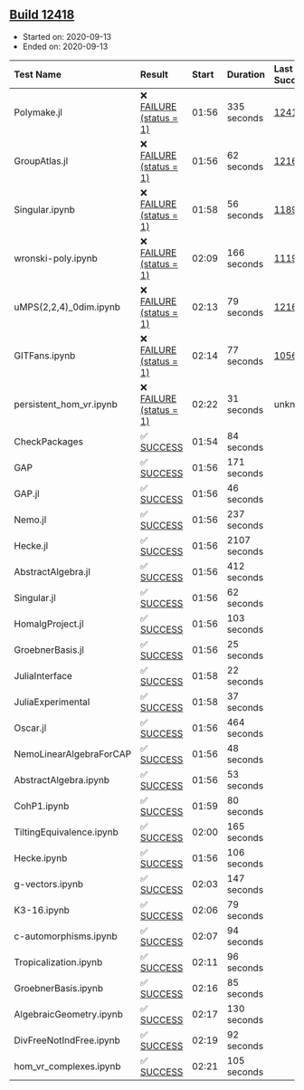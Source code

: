 ## [Build 12418](https://oscarci.mathematik.uni-kl.de/job/oscar/12418/)

* Started on: 2020-09-13
* Ended on: 2020-09-13

| Test Name    | Result | Start | Duration | Last Success | First Failure |
|:-------------|:-------|:------|:---------|:-------------|:--------------|
| Polymake.jl | ❌ [FAILURE (status = 1)](https://oscarci.mathematik.uni-kl.de/job/oscar/12418/artifact/logs/build-12418/Polymake.jl.log) | 01:56 | 335 seconds | [12417](https://oscarci.mathematik.uni-kl.de/job/oscar/12417/) | [12418](https://oscarci.mathematik.uni-kl.de/job/oscar/12418/) |
| GroupAtlas.jl | ❌ [FAILURE (status = 1)](https://oscarci.mathematik.uni-kl.de/job/oscar/12418/artifact/logs/build-12418/GroupAtlas.jl.log) | 01:56 | 62 seconds | [12167](https://oscarci.mathematik.uni-kl.de/job/oscar/12167/) | [12168](https://oscarci.mathematik.uni-kl.de/job/oscar/12168/) |
| Singular.ipynb | ❌ [FAILURE (status = 1)](https://oscarci.mathematik.uni-kl.de/job/oscar/12418/artifact/logs/build-12418/Singular.ipynb.log) | 01:58 | 56 seconds | [11893](https://oscarci.mathematik.uni-kl.de/job/oscar/11893/) | [11894](https://oscarci.mathematik.uni-kl.de/job/oscar/11894/) |
| wronski-poly.ipynb | ❌ [FAILURE (status = 1)](https://oscarci.mathematik.uni-kl.de/job/oscar/12418/artifact/logs/build-12418/wronski-poly.ipynb.log) | 02:09 | 166 seconds | [11192](https://oscarci.mathematik.uni-kl.de/job/oscar/11192/) | [11193](https://oscarci.mathematik.uni-kl.de/job/oscar/11193/) |
| uMPS(2,2,4)_0dim.ipynb | ❌ [FAILURE (status = 1)](https://oscarci.mathematik.uni-kl.de/job/oscar/12418/artifact/logs/build-12418/uMPS-2-2-4-_0dim.ipynb.log) | 02:13 | 79 seconds | [12167](https://oscarci.mathematik.uni-kl.de/job/oscar/12167/) | [12168](https://oscarci.mathematik.uni-kl.de/job/oscar/12168/) |
| GITFans.ipynb | ❌ [FAILURE (status = 1)](https://oscarci.mathematik.uni-kl.de/job/oscar/12418/artifact/logs/build-12418/GITFans.ipynb.log) | 02:14 | 77 seconds | [10566](https://oscarci.mathematik.uni-kl.de/job/oscar/10566/) | [10567](https://oscarci.mathematik.uni-kl.de/job/oscar/10567/) |
| persistent_hom_vr.ipynb | ❌ [FAILURE (status = 1)](https://oscarci.mathematik.uni-kl.de/job/oscar/12418/artifact/logs/build-12418/persistent_hom_vr.ipynb.log) | 02:22 | 31 seconds | unknown | unknown |
| CheckPackages | ✅ [SUCCESS](https://oscarci.mathematik.uni-kl.de/job/oscar/12418/artifact/logs/build-12418/CheckPackages.log) | 01:54 | 84 seconds |  |  |
| GAP | ✅ [SUCCESS](https://oscarci.mathematik.uni-kl.de/job/oscar/12418/artifact/logs/build-12418/GAP.log) | 01:56 | 171 seconds |  |  |
| GAP.jl | ✅ [SUCCESS](https://oscarci.mathematik.uni-kl.de/job/oscar/12418/artifact/logs/build-12418/GAP.jl.log) | 01:56 | 46 seconds |  |  |
| Nemo.jl | ✅ [SUCCESS](https://oscarci.mathematik.uni-kl.de/job/oscar/12418/artifact/logs/build-12418/Nemo.jl.log) | 01:56 | 237 seconds |  |  |
| Hecke.jl | ✅ [SUCCESS](https://oscarci.mathematik.uni-kl.de/job/oscar/12418/artifact/logs/build-12418/Hecke.jl.log) | 01:56 | 2107 seconds |  |  |
| AbstractAlgebra.jl | ✅ [SUCCESS](https://oscarci.mathematik.uni-kl.de/job/oscar/12418/artifact/logs/build-12418/AbstractAlgebra.jl.log) | 01:56 | 412 seconds |  |  |
| Singular.jl | ✅ [SUCCESS](https://oscarci.mathematik.uni-kl.de/job/oscar/12418/artifact/logs/build-12418/Singular.jl.log) | 01:56 | 62 seconds |  |  |
| HomalgProject.jl | ✅ [SUCCESS](https://oscarci.mathematik.uni-kl.de/job/oscar/12418/artifact/logs/build-12418/HomalgProject.jl.log) | 01:56 | 103 seconds |  |  |
| GroebnerBasis.jl | ✅ [SUCCESS](https://oscarci.mathematik.uni-kl.de/job/oscar/12418/artifact/logs/build-12418/GroebnerBasis.jl.log) | 01:56 | 25 seconds |  |  |
| JuliaInterface | ✅ [SUCCESS](https://oscarci.mathematik.uni-kl.de/job/oscar/12418/artifact/logs/build-12418/JuliaInterface.log) | 01:58 | 22 seconds |  |  |
| JuliaExperimental | ✅ [SUCCESS](https://oscarci.mathematik.uni-kl.de/job/oscar/12418/artifact/logs/build-12418/JuliaExperimental.log) | 01:58 | 37 seconds |  |  |
| Oscar.jl | ✅ [SUCCESS](https://oscarci.mathematik.uni-kl.de/job/oscar/12418/artifact/logs/build-12418/Oscar.jl.log) | 01:56 | 464 seconds |  |  |
| NemoLinearAlgebraForCAP | ✅ [SUCCESS](https://oscarci.mathematik.uni-kl.de/job/oscar/12418/artifact/logs/build-12418/NemoLinearAlgebraForCAP.log) | 01:56 | 48 seconds |  |  |
| AbstractAlgebra.ipynb | ✅ [SUCCESS](https://oscarci.mathematik.uni-kl.de/job/oscar/12418/artifact/logs/build-12418/AbstractAlgebra.ipynb.log) | 01:56 | 53 seconds |  |  |
| CohP1.ipynb | ✅ [SUCCESS](https://oscarci.mathematik.uni-kl.de/job/oscar/12418/artifact/logs/build-12418/CohP1.ipynb.log) | 01:59 | 80 seconds |  |  |
| TiltingEquivalence.ipynb | ✅ [SUCCESS](https://oscarci.mathematik.uni-kl.de/job/oscar/12418/artifact/logs/build-12418/TiltingEquivalence.ipynb.log) | 02:00 | 165 seconds |  |  |
| Hecke.ipynb | ✅ [SUCCESS](https://oscarci.mathematik.uni-kl.de/job/oscar/12418/artifact/logs/build-12418/Hecke.ipynb.log) | 01:56 | 106 seconds |  |  |
| g-vectors.ipynb | ✅ [SUCCESS](https://oscarci.mathematik.uni-kl.de/job/oscar/12418/artifact/logs/build-12418/g-vectors.ipynb.log) | 02:03 | 147 seconds |  |  |
| K3-16.ipynb | ✅ [SUCCESS](https://oscarci.mathematik.uni-kl.de/job/oscar/12418/artifact/logs/build-12418/K3-16.ipynb.log) | 02:06 | 79 seconds |  |  |
| c-automorphisms.ipynb | ✅ [SUCCESS](https://oscarci.mathematik.uni-kl.de/job/oscar/12418/artifact/logs/build-12418/c-automorphisms.ipynb.log) | 02:07 | 94 seconds |  |  |
| Tropicalization.ipynb | ✅ [SUCCESS](https://oscarci.mathematik.uni-kl.de/job/oscar/12418/artifact/logs/build-12418/Tropicalization.ipynb.log) | 02:11 | 96 seconds |  |  |
| GroebnerBasis.ipynb | ✅ [SUCCESS](https://oscarci.mathematik.uni-kl.de/job/oscar/12418/artifact/logs/build-12418/GroebnerBasis.ipynb.log) | 02:16 | 85 seconds |  |  |
| AlgebraicGeometry.ipynb | ✅ [SUCCESS](https://oscarci.mathematik.uni-kl.de/job/oscar/12418/artifact/logs/build-12418/AlgebraicGeometry.ipynb.log) | 02:17 | 130 seconds |  |  |
| DivFreeNotIndFree.ipynb | ✅ [SUCCESS](https://oscarci.mathematik.uni-kl.de/job/oscar/12418/artifact/logs/build-12418/DivFreeNotIndFree.ipynb.log) | 02:19 | 92 seconds |  |  |
| hom_vr_complexes.ipynb | ✅ [SUCCESS](https://oscarci.mathematik.uni-kl.de/job/oscar/12418/artifact/logs/build-12418/hom_vr_complexes.ipynb.log) | 02:21 | 105 seconds |  |  |
